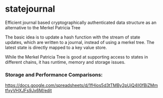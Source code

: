 # statejournal

Efficient journal based cryptographically authenticated data structure
 as an alternative to the Merkel Patricia Tree

The basic idea is to update a hash function with the stream of state updates,
which are written to a journal, instead of using a merkel tree.
The latest state is directly mapped to a key value store.

While the Merkel Patricia Tree is good at supporting access to states in different chains,
it has runtime, memory and storage issues.


### Storage and Performance Comparisons:

https://docs.google.com/spreadsheets/d/1fHios5d3tTMBy2pUjQ4ll0fBiZMmtfxyVHXJFs9Jx6M/edit
